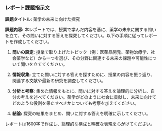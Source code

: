 ### レポート課題指示文

**課題タイトル:** 薬学の未来に向けた探究

**課題内容:** 本レポートでは、授業で学んだ内容を基に、薬学の未来に関する問いを立て、その問いに対する答えを探究してください。以下の手順に従ってレポートを作成してください。

1. **問いの設定:** 授業で取り上げたトピック（例：医薬品開発、薬物治療学、社会薬学など）から一つを選び、その分野に関連する未来の課題や可能性について問いを立ててください。

2. **情報収集:** 立てた問いに対する答えを探すために、授業の内容を振り返り、関連する文献や最新の研究を調査してください。

3. **分析と考察:** 集めた情報をもとに、問いに対する答えを論理的に分析し、自分の考えを述べてください。薬学がどのように社会に貢献し、未来に向けてどのような役割を果たすべきかについても考察を加えてください。

4. **結論:** 探究の結果をまとめ、問いに対する答えを明確に示してください。

レポートは1600字で作成し、論理的な構成と明確な表現を心がけてください。